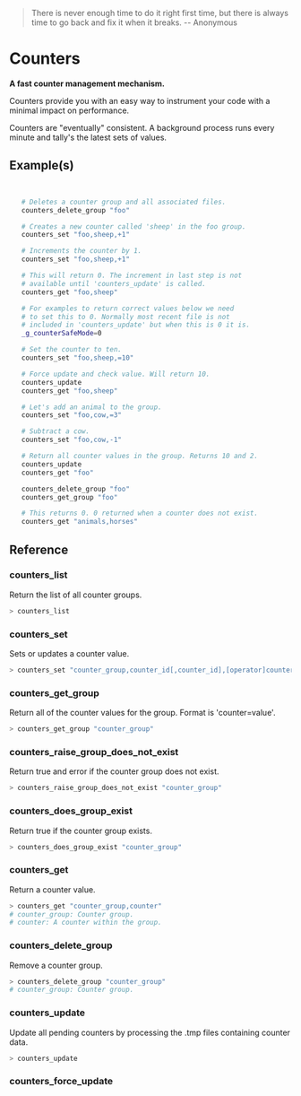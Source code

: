 > There is never enough time to do it right first time, but there is always time to go back and fix it when it breaks. -- Anonymous

# Counters

**A fast counter management mechanism.**

Counters provide you with an easy way to instrument your code with a minimal impact on performance.

Counters are "eventually" consistent. A background process runs every minute and tally's the latest sets of values. 

## Example(s)
```bash


   # Deletes a counter group and all associated files.
   counters_delete_group "foo"

   # Creates a new counter called 'sheep' in the foo group.
   counters_set "foo,sheep,+1"

   # Increments the counter by 1.
   counters_set "foo,sheep,+1"

   # This will return 0. The increment in last step is not
   # available until 'counters_update' is called.
   counters_get "foo,sheep"

   # For examples to return correct values below we need
   # to set this to 0. Normally most recent file is not
   # included in 'counters_update' but when this is 0 it is.
   _g_counterSafeMode=0

   # Set the counter to ten.
   counters_set "foo,sheep,=10"

   # Force update and check value. Will return 10.
   counters_update
   counters_get "foo,sheep"

   # Let's add an animal to the group.
   counters_set "foo,cow,=3"

   # Subtract a cow.
   counters_set "foo,cow,-1"

   # Return all counter values in the group. Returns 10 and 2.
   counters_update
   counters_get "foo"

   counters_delete_group "foo"
   counters_get_group "foo"

   # This returns 0. 0 returned when a counter does not exist.
   counters_get "animals,horses"
```

## Reference


### counters_list
Return the list of all counter groups.
```bash
> counters_list
```

### counters_set
Sets or updates a counter value.
```bash
> counters_set "counter_group,counter_id[,counter_id],[operator]counter_value"
```

### counters_get_group
Return all of the counter values for the group. Format is 'counter=value'.
```bash
> counters_get_group "counter_group"
```

### counters_raise_group_does_not_exist
Return true and error if the counter group does not exist.
```bash
> counters_raise_group_does_not_exist "counter_group"
```

### counters_does_group_exist
Return true if the counter group exists.
```bash
> counters_does_group_exist "counter_group"
```

### counters_get
Return a counter value.
```bash
> counters_get "counter_group,counter"
# counter_group: Counter group.
# counter: A counter within the group.
```

### counters_delete_group
Remove a counter group.
```bash
> counters_delete_group "counter_group"
# counter_group: Counter group.
```

### counters_update
Update all pending counters by processing the .tmp files containing counter data.
```bash
> counters_update
```

### counters_force_update

